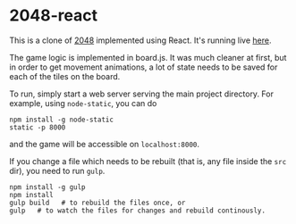 2048-react
==========

This is a clone of [2048](http://gabrielecirulli.github.io/2048/) implemented using React. It's running live [here](http://eliasdearaujo.com).

The game logic is implemented in board.js. It was much cleaner at first, but in order to get movement animations, a lot of state needs to be saved for each of the tiles on the board.

To run, simply start a web server serving the main project directory. For example, using ```node-static```, you can do

    npm install -g node-static
    static -p 8000
    
and the game will be accessible on ```localhost:8000```.

If you change a file which needs to be rebuilt (that is, any file inside the ```src``` dir), you need to run ```gulp```.

    npm install -g gulp
    npm install
    gulp build   # to rebuild the files once, or
    gulp   # to watch the files for changes and rebuild continously.
